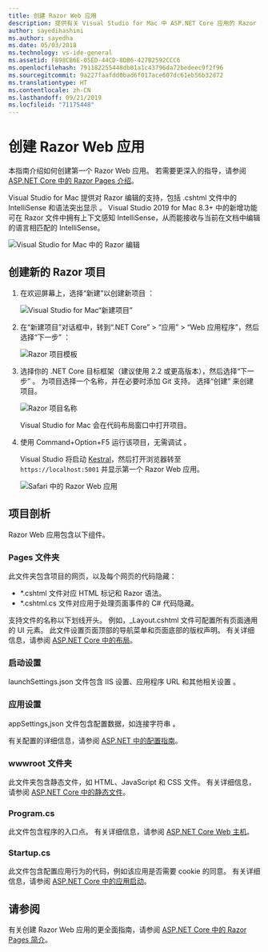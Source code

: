 ```yaml
---
title: 创建 Razor Web 应用
description: 提供有关 Visual Studio for Mac 中 ASP.NET Core 应用的 Razor 支持的信息。
author: sayedihashimi
ms.author: sayedha
ms.date: 05/03/2018
ms.technology: vs-ide-general
ms.assetid: F898CB6E-05ED-44CD-8DB6-427B2592CCC6
ms.openlocfilehash: 791182255448db01a1c43796da72bedeec9f2f96
ms.sourcegitcommit: 9a227faafdd0bad6f017ace607dc61eb56b32d72
ms.translationtype: HT
ms.contentlocale: zh-CN
ms.lasthandoff: 09/21/2019
ms.locfileid: "71175448"
---
```

# <a name="create-razor-web-apps"></a>创建 Razor Web 应用

本指南介绍如何创建第一个 Razor Web 应用。 若需要更深入的指导，请参阅 [ASP.NET Core 中的 Razor Pages 介绍](https://docs.microsoft.com/aspnet/core/razor-pages/index)。

Visual Studio for Mac 提供对 Razor 编辑的支持，包括 .cshtml 文件中的 IntelliSense 和语法突出显示  。 Visual Studio 2019 for Mac 8.3+ 中的新增功能可在 Razor 文件中拥有上下文感知 IntelliSense，从而能接收与当前在文档中编辑的语言相匹配的 IntelliSense。

![Visual Studio for Mac 中的 Razor 编辑](media/razor-2019.png)

## <a name="creating-a-new-razor-project"></a>创建新的 Razor 项目

1. 在欢迎屏幕上，选择“新建”以创建新项目  ：

   ![Visual Studio for Mac“新建项目”](media/razor-new.png)
1. 在“新建项目”对话框中，转到“.NET Core” > “应用” > “Web 应用程序”，然后选择“下一步”      ：

   ![Razor 项目模板](media/razor-new-project1.png)
1. 选择你的 .NET Core 目标框架（建议使用 2.2 或更高版本），然后选择“下一步”  。 为项目选择一个名称，并在必要时添加 Git 支持。 选择“创建”  来创建项目。

   ![Razor 项目名称](media/razor-new-project2.png)

   Visual Studio for Mac 会在代码布局窗口中打开项目。
1. 使用 Command+Option+F5 运行该项目，无需调试  。

   Visual Studio 将启动 [Kestral](https://docs.microsoft.com/aspnet/core/fundamentals/servers/kestrel)，然后打开浏览器转至 `https://localhost:5001` 并显示第一个 Razor Web 应用。

   ![Safari 中的 Razor Web 应用](media/razor-webapp.png)

## <a name="project-anatomy"></a>项目剖析

Razor Web 应用包含以下组件。

### <a name="pages-folder"></a>Pages 文件夹

此文件夹包含项目的网页，以及每个网页的代码隐藏：
* *.cshtml  文件对应 HTML 标记和 Razor 语法。
* *.cshtml.cs  文件对应用于处理页面事件的 C# 代码隐藏。

支持文件的名称以下划线开头。 例如，_Layout.cshtml 文件可配置所有页面通用的 UI 元素。 此文件设置页面顶部的导航菜单和页面底部的版权声明。 有关详细信息，请参阅 [ASP.NET Core 中的布局](https://docs.microsoft.com/aspnet/core/mvc/views/layout)。

### <a name="launch-settings"></a>启动设置

launchSettings.json 文件包含 IIS 设置、应用程序 URL 和其他相关设置  。

### <a name="app-settings"></a>应用设置

appSettings,json 文件包含配置数据，如连接字符串  。

有关配置的详细信息，请参阅 [ASP.NET 中的配置指南](https://docs.microsoft.com/aspnet/core/fundamentals/configuration/index)。

### <a name="wwwroot-folder"></a>wwwroot 文件夹

此文件夹包含静态文件，如 HTML、JavaScript 和 CSS 文件。 有关详细信息，请参阅 [ASP.NET Core 中的静态文件](https://docs.microsoft.com/aspnet/core/fundamentals/static-files)。

### <a name="programcs"></a>Program.cs

此文件包含程序的入口点。 有关详细信息，请参阅 [ASP.NET Core Web 主机](https://docs.microsoft.com/aspnet/core/fundamentals/host/web-host)。

### <a name="startupcs"></a>Startup.cs

此文件包含配置应用行为的代码，例如该应用是否需要 cookie 的同意。 有关详细信息，请参阅 [ASP.NET Core 中的应用启动](https://docs.microsoft.com/aspnet/core/fundamentals/startup)。

## <a name="see-also"></a>请参阅

有关创建 Razor Web 应用的更全面指南，请参阅 [ASP.NET Core 中的 Razor Pages 简介](https://docs.microsoft.com/aspnet/core/razor-pages/index)。
